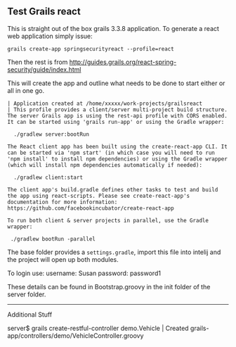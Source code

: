 Test Grails react
---

This is straight out of the box grails 3.3.8 application. To generate a react web application simply issue:



`grails create-app springsecurityreact --profile=react`


Then the rest is from http://guides.grails.org/react-spring-security/guide/index.html

This will create the app and outline what needs to be done to start either or all in one go.

```
| Application created at /home/xxxxx/work-projects/grailsreact
| This profile provides a client/server multi-project build structure. The server Grails app is using the rest-api profile with CORS enabled. It can be started using 'grails run-app' or using the Gradle wrapper:

  ./gradlew server:bootRun

The React client app has been built using the create-react-app CLI. It can be started via 'npm start' (in which case you will need to run 'npm install' to install npm dependencies) or using the Gradle wrapper (which will install npm dependencies automatically if needed):

  ./gradlew client:start

The client app's build.gradle defines other tasks to test and build the app using react-scripts. Please see create-react-app's documentation for more information: https://github.com/facebookincubator/create-react-app

To run both client & server projects in parallel, use the Gradle wrapper:

 ./gradlew bootRun -parallel

```


The base folder provides a `settings.gradle`, import this file into intelij and the project will open up both modules.




To login use:
username: Susan  password: password1

 These details can be found in Bootstrap.groovy in the  init folder of the server folder.


----

Additional Stuff

server$ grails create-restful-controller demo.Vehicle
| Created grails-app/controllers/demo/VehicleController.groovy


